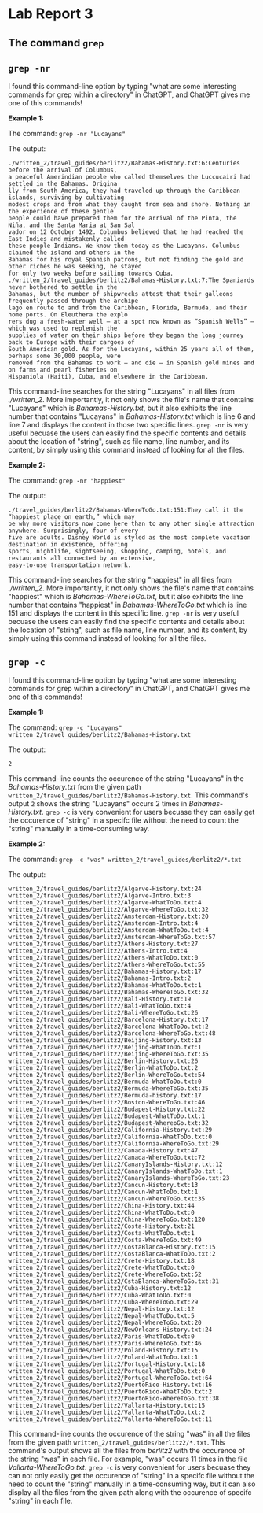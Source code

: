 # Lab Report 3

## The command ```grep```

## ```grep -nr```

I found this command-line option by typing "what are some interesting commands for grep within a directory" in ChatGPT, and ChatGPT gives me one of this commands!

**Example 1:** 

The command: ```grep -nr "Lucayans"```

The output:
```
./written_2/travel_guides/berlitz2/Bahamas-History.txt:6:Centuries before the arrival of Columbus, 
a peaceful Amerindian people who called themselves the Luccucairi had settled in the Bahamas. Origina
lly from South America, they had traveled up through the Caribbean islands, surviving by cultivating 
modest crops and from what they caught from sea and shore. Nothing in the experience of these gentle 
people could have prepared them for the arrival of the Pinta, the Niña, and the Santa Maria at San Sal
vador on 12 October 1492. Columbus believed that he had reached the East Indies and mistakenly called 
these people Indians. We know them today as the Lucayans. Columbus claimed the island and others in the 
Bahamas for his royal Spanish patrons, but not finding the gold and other riches he was seeking, he stayed
for only two weeks before sailing towards Cuba.
./written_2/travel_guides/berlitz2/Bahamas-History.txt:7:The Spaniards never bothered to settle in the
Bahamas, but the number of shipwrecks attest that their galleons frequently passed through the archipe
lago en route to and from the Caribbean, Florida, Bermuda, and their home ports. On Eleuthera the explo
rers dug a fresh-water well — at a spot now known as “Spanish Wells” — which was used to replenish the 
supplies of water on their ships before they began the long journey back to Europe with their cargoes of
South American gold. As for the Lucayans, within 25 years all of them, perhaps some 30,000 people, were 
removed from the Bahamas to work — and die — in Spanish gold mines and on farms and pearl fisheries on 
Hispaniola (Haiti), Cuba, and elsewhere in the Caribbean.
```
This command-line searches for the string "Lucayans" in all files from *./written_2*. More importantly, it not only 
shows the file's name that contains "Lucayans" which is *Bahamas-History.txt*, but it also exhibits the line number that
contains "Lucayans" in *Bahamas-History.txt* which is line 6 and line 7 and displays the content in those two specific lines.
```grep -nr``` is very useful becuase the users can easily find the specific contents and details about the location of 
"string", such as file name, line number, and its content, by simply using this command instead of looking for all the files. 

**Example 2:** 

The command: ```grep -nr "happiest"```

The output:
```
./travel_guides/berlitz2/Bahamas-WhereToGo.txt:151:They call it the “happiest place on earth,” which may
be why more visitors now come here than to any other single attraction anywhere. Surprisingly, four of every
five are adults. Disney World is styled as the most complete vacation destination in existence, offering
sports, nightlife, sightseeing, shopping, camping, hotels, and restaurants all connected by an extensive,
easy-to-use transportation network.
```
This command-line searches for the string "happiest" in all files from *./written_2*. More importantly, it not only 
shows the file's name that contains "happiest" which is *Bahamas-WhereToGo.txt*, but it also exhibits the line number that
contains "happiest" in *Bahamas-WhereToGo.txt* which is line 151 and displays the content in this specific line.
```grep -nr``` is very useful becuase the users can easily find the specific contents and details about the location of 
"string", such as file name, line number, and its content, by simply using this command instead of looking for all the files. 

## ```grep -c```

I found this command-line option by typing "what are some interesting commands for grep within a directory" in ChatGPT, and ChatGPT gives me one of this commands!

**Example 1:** 

The command: ```grep -c "Lucayans" written_2/travel_guides/berlitz2/Bahamas-History.txt```

The output:
```
2
```
This command-line counts the occurence of the string "Lucayans" in the *Bahamas-History.txt* from the given path ```written_2/travel_guides/berlitz2/Bahamas-History.txt```. 
This command's output ```2``` shows the string "Lucayans" occurs 2 times in *Bahamas-History.txt*.
```grep -c``` is very convenient for users becuase they can easily get the occurence of "string" in a specifc file without the need to count the "string" manually in a time-consuming way.

**Example 2:** 

The command: ```grep -c "was" written_2/travel_guides/berlitz2/*.txt ```

The output:
```
written_2/travel_guides/berlitz2/Algarve-History.txt:24
written_2/travel_guides/berlitz2/Algarve-Intro.txt:3
written_2/travel_guides/berlitz2/Algarve-WhatToDo.txt:4
written_2/travel_guides/berlitz2/Algarve-WhereToGo.txt:32
written_2/travel_guides/berlitz2/Amsterdam-History.txt:20
written_2/travel_guides/berlitz2/Amsterdam-Intro.txt:4
written_2/travel_guides/berlitz2/Amsterdam-WhatToDo.txt:4
written_2/travel_guides/berlitz2/Amsterdam-WhereToGo.txt:57
written_2/travel_guides/berlitz2/Athens-History.txt:27
written_2/travel_guides/berlitz2/Athens-Intro.txt:4
written_2/travel_guides/berlitz2/Athens-WhatToDo.txt:0
written_2/travel_guides/berlitz2/Athens-WhereToGo.txt:55
written_2/travel_guides/berlitz2/Bahamas-History.txt:17
written_2/travel_guides/berlitz2/Bahamas-Intro.txt:2
written_2/travel_guides/berlitz2/Bahamas-WhatToDo.txt:1
written_2/travel_guides/berlitz2/Bahamas-WhereToGo.txt:32
written_2/travel_guides/berlitz2/Bali-History.txt:19
written_2/travel_guides/berlitz2/Bali-WhatToDo.txt:4
written_2/travel_guides/berlitz2/Bali-WhereToGo.txt:26
written_2/travel_guides/berlitz2/Barcelona-History.txt:17
written_2/travel_guides/berlitz2/Barcelona-WhatToDo.txt:2
written_2/travel_guides/berlitz2/Barcelona-WhereToGo.txt:48
written_2/travel_guides/berlitz2/Beijing-History.txt:13
written_2/travel_guides/berlitz2/Beijing-WhatToDo.txt:1
written_2/travel_guides/berlitz2/Beijing-WhereToGo.txt:35
written_2/travel_guides/berlitz2/Berlin-History.txt:26
written_2/travel_guides/berlitz2/Berlin-WhatToDo.txt:2
written_2/travel_guides/berlitz2/Berlin-WhereToGo.txt:54
written_2/travel_guides/berlitz2/Bermuda-WhatToDo.txt:0
written_2/travel_guides/berlitz2/Bermuda-WhereToGo.txt:35
written_2/travel_guides/berlitz2/Bermuda-history.txt:17
written_2/travel_guides/berlitz2/Boston-WhereToGo.txt:46
written_2/travel_guides/berlitz2/Budapest-History.txt:22
written_2/travel_guides/berlitz2/Budapest-WhatToDo.txt:1
written_2/travel_guides/berlitz2/Budapest-WhereoGo.txt:32
written_2/travel_guides/berlitz2/California-History.txt:29
written_2/travel_guides/berlitz2/California-WhatToDo.txt:0
written_2/travel_guides/berlitz2/California-WhereToGo.txt:29
written_2/travel_guides/berlitz2/Canada-History.txt:47
written_2/travel_guides/berlitz2/Canada-WhereToGo.txt:72
written_2/travel_guides/berlitz2/CanaryIslands-History.txt:12
written_2/travel_guides/berlitz2/CanaryIslands-WhatToDo.txt:1
written_2/travel_guides/berlitz2/CanaryIslands-WhereToGo.txt:23
written_2/travel_guides/berlitz2/Cancun-History.txt:13
written_2/travel_guides/berlitz2/Cancun-WhatToDo.txt:1
written_2/travel_guides/berlitz2/Cancun-WhereToGo.txt:35
written_2/travel_guides/berlitz2/China-History.txt:44
written_2/travel_guides/berlitz2/China-WhatToDo.txt:0
written_2/travel_guides/berlitz2/China-WhereToGo.txt:120
written_2/travel_guides/berlitz2/Costa-History.txt:21
written_2/travel_guides/berlitz2/Costa-WhatToDo.txt:1
written_2/travel_guides/berlitz2/Costa-WhereToGo.txt:49
written_2/travel_guides/berlitz2/CostaBlanca-History.txt:15
written_2/travel_guides/berlitz2/CostaBlanca-WhatToDo.txt:2
written_2/travel_guides/berlitz2/Crete-History.txt:18
written_2/travel_guides/berlitz2/Crete-WhatToDo.txt:0
written_2/travel_guides/berlitz2/Crete-WhereToGo.txt:52
written_2/travel_guides/berlitz2/CstaBlanca-WhereToGo.txt:31
written_2/travel_guides/berlitz2/Cuba-History.txt:12
written_2/travel_guides/berlitz2/Cuba-WhatToDo.txt:0
written_2/travel_guides/berlitz2/Cuba-WhereToGo.txt:29
written_2/travel_guides/berlitz2/Nepal-History.txt:12
written_2/travel_guides/berlitz2/Nepal-WhatToDo.txt:5
written_2/travel_guides/berlitz2/Nepal-WhereToGo.txt:20
written_2/travel_guides/berlitz2/NewOrleans-History.txt:24
written_2/travel_guides/berlitz2/Paris-WhatToDo.txt:0
written_2/travel_guides/berlitz2/Paris-WhereToGo.txt:46
written_2/travel_guides/berlitz2/Poland-History.txt:15
written_2/travel_guides/berlitz2/Poland-WhatToDo.txt:1
written_2/travel_guides/berlitz2/Portugal-History.txt:18
written_2/travel_guides/berlitz2/Portugal-WhatToDo.txt:0
written_2/travel_guides/berlitz2/Portugal-WhereToGo.txt:64
written_2/travel_guides/berlitz2/PuertoRico-History.txt:16
written_2/travel_guides/berlitz2/PuertoRico-WhatToDo.txt:2
written_2/travel_guides/berlitz2/PuertoRico-WhereToGo.txt:38
written_2/travel_guides/berlitz2/Vallarta-History.txt:15
written_2/travel_guides/berlitz2/Vallarta-WhatToDo.txt:2
written_2/travel_guides/berlitz2/Vallarta-WhereToGo.txt:11
```
This command-line counts the occurence of the string "was" in all the files from the given path ```written_2/travel_guides/berlitz2/*.txt```. 
This command's output shows all the files from *berlitz2* with the occurence of the string "was" in each file. For example, "was" occurs 11
times in the file *Vallarta-WhereToGo.txt*.
```grep -c``` is very convenient for users becuase they can not only easily get the occurence of "string" in a specifc file without the need to count the "string" manually in a time-consuming way,
but it can also display all the files from the given path along with the occurence of specifc "string" in each file.
